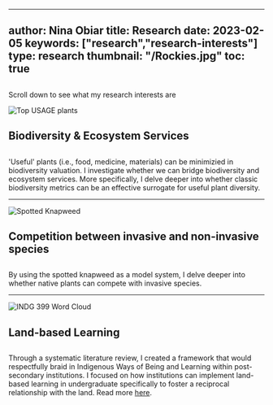  ---
author: Nina Obiar
title: Research
date: 2023-02-05
keywords: ["research","research-interests"]
type: research
thumbnail: "/Rockies.jpg"
toc: true
---
## 
Scroll down to see what my research interests are

![Top USAGE plants](/useful-plants-2.png)
## Biodiversity & Ecosystem Services

##
'Useful' plants (i.e., food, medicine, materials) can be minimizied in biodiversity valuation. I investigate whether we can bridge biodiversity and ecosystem services. More specifically, I delve deeper into whether classic biodiversity metrics can be an effective surrogate for useful plant diversity.

---

![Spotted Knapweed](/knapweed.png)
## Competition between invasive and non-invasive species

##
By using the spotted knapweed as a model system, I delve deeper into whether native plants can compete with invasive species. 

---

![INDG 399 Word Cloud](/WordCloud.jpg)
## Land-based Learning

##
Through a systematic literature review, I created a framework that would respectfully braid in Indigenous Ways of Being and Learning within post-secondary institutions. I focused on how institutions can implement land-based learning in undergraduate specifically to foster a reciprocal relationship with the land. Read more [here](https://cjur.ca/september-2022-volume-7-issue-2/).